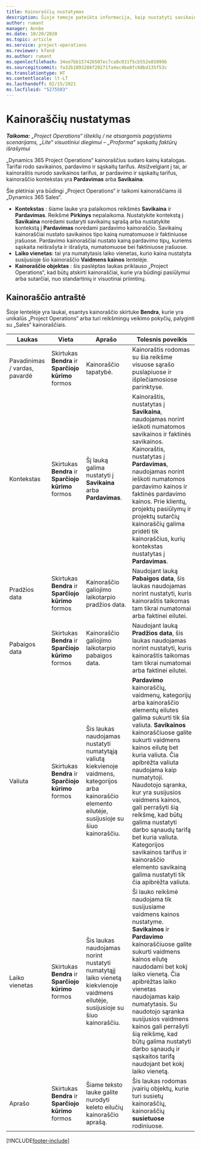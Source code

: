 ```yaml
---
title: Kainoraščių nustatymas
description: Šioje temoje pateikta informacija, kaip nustatyti savikainos ir pardavimo kainoraščius.
author: rumant
manager: Annbe
ms.date: 10/20/2020
ms.topic: article
ms.service: project-operations
ms.reviewer: kfend
ms.author: rumant
ms.openlocfilehash: 34ee7bb157426507ec7ca8c031f5cb552e85099b
ms.sourcegitcommit: fa32b1893286f20271fa4ec4be8fc68bd135f53c
ms.translationtype: HT
ms.contentlocale: lt-LT
ms.lasthandoff: 02/15/2021
ms.locfileid: "5275503"
---
```

# <a name="set-up-price-lists"></a>Kainoraščių nustatymas

_**Taikoma:** „Project Operations“ išteklių / ne atsargomis pagrįstiems scenarijams, „Lite“ visuotiniui diegimui – „Proforma“ sąskaitų faktūrų išrašymui_

„Dynamics 365 Project Operations“ kainoraščius sudaro kainų katalogas. Tarifai rodo savikainos, pardavimo ir sąskaitų tarifus. Atsižvelgiant į tai, ar kainoraštis nurodo savikainos tarifus, ar pardavimo ir sąskaitų tarifus, kainoraščio kontekstas yra **Pardavimas** arba **Savikaina**.

Šie plėtiniai yra būdingi „Project Operations“ ir taikomi kainoraščiams iš „Dynamics 365 Sales“.

- **Kontekstas** : šiame lauke yra palaikomos reikšmės **Savikaina** ir **Pardavimas**. Reikšmė **Pirkinys** nepalaikoma. Nustatykite kontekstą į **Savikaina** norėdami sudaryti savikainų sąrašą arba nustatykite kontekstą į **Pardavimas** norėdami pardavimo kainoraščio. Savikainų kainoraščiai nustato savikainos tipo kainą numatomuose ir faktiniuose įrašuose. Pardavimo kainoraščiai nustato kainą pardavimo tipų, kuriems sąskaita neišrašyta ir išrašyta, numatomuose bei faktiniuose įrašuose.
- **Laiko vienetas**: tai yra numatytasis laiko vienetas, kurio kaina nustatyta susijusioje šio kainoraščio **Vaidmens kainos** lentelėje.
- **Kainoraščio objektas** : šis paslėptas laukas priklauso „Project Operations“, kad būtų atskirti kainoraščiai, kurie yra būdingi pasiūlymui arba sutarčiai, nuo standartinių ir visuotinai priimtinų.

## <a name="price-list-header"></a>Kainoraščio antraštė

Šioje lentelėje yra laukai, esantys kainoraščio skirtuke **Bendra**, kurie yra unikalūs „Project Operations“ arba turi reikšmingų veikimo pokyčių, palyginti su „Sales“ kainoraščiais.

| Laukas | Vieta | Aprašo | Tolesnis poveikis |
| --- | --- | --- | --- |
| Pavadinimas / vardas, pavardė | Skirtukas **Bendra** ir **Sparčiojo kūrimo** formos | Kainoraščio tapatybė. | Kainoraštis rodomas su šia reikšme visuose sąrašo puslapiuose ir išplečiamosiose parinktyse.|
| Kontekstas | Skirtukas **Bendra** ir **Sparčiojo kūrimo** formos | Šį lauką galima nustatyti į **Savikaina** arba **Pardavimas**. | Kainoraštis, nustatytas į **Savikaina**, naudojamas norint ieškoti numatomos savikainos ir faktinės savikainos. Kainoraštis, nustatytas į **Pardavimas**, naudojamas norint ieškoti numatomos pardavimo kainos ir faktinės pardavimo kainos. Prie klientų, projektų pasiūlymų ir projektų sutarčių kainoraščių galima pridėti tik kainoraščius, kurių kontekstas nustatytas į **Pardavimas**. |
| Pradžios data | Skirtukas **Bendra** ir **Sparčiojo kūrimo** formos | Kainoraščio galiojimo laikotarpio pradžios data. | Naudojant lauką **Pabaigos data**, šis laukas naudojamas norint nustatyti, kuris kainoraštis taikomas tam tikrai numatomai arba faktinei eilutei. |
| Pabaigos data | Skirtukas **Bendra** ir **Sparčiojo kūrimo** formos | Kainoraščio galiojimo laikotarpio pabaigos data. | Naudojant lauką **Pradžios data**, šis laukas naudojamas norint nustatyti, kuris kainoraštis taikomas tam tikrai numatomai arba faktinei eilutei. |
| Valiuta | Skirtukas **Bendra** ir **Sparčiojo kūrimo** formos | Šis laukas naudojamas nustatyti numatytąją valiutą kiekvienoje vaidmens, kategorijos arba kainoraščio elemento eilutėje, susijusioje su šiuo kainoraščiu. | **Pardavimo** kainoraščių, vaidmenų, kategorijų arba kainoraščio elementų eilutes galima sukurti tik šia valiuta. **Savikainos** kainoraščiuose galite sukurti vaidmens kainos eilutę bet kuria valiuta. Čia apibrėžta valiuta naudojama kaip numatytoji. Naudotojo sąranka, kur yra susijusios vaidmens kainos, gali perrašyti šią reikšmę, kad būtų galima nustatyti darbo sąnaudų tarifą bet kuria valiuta. Kategorijos savikainos tarifus ir kainoraščio elemento savikainą galima nustatyti tik čia apibrėžta valiuta. |
| Laiko vienetas | Skirtukas **Bendra** ir **Sparčiojo kūrimo** formos | Šis laukas naudojamas norint nustatyti numatytąjį laiko vienetą kiekvienoje vaidmens eilutėje, susijusioje su šiuo kainoraščiu. | Ši lauko reikšmė naudojama tik susijusiame vaidmens kainos nustatyme. **Savikainos** ir **Pardavimo** kainoraščiuose galite sukurti vaidmens kainos eilutę naudodami bet kokį laiko vienetą. Čia apibrėžtas laiko vienetas naudojamas kaip numatytasis. Su naudotojo sąranka susijusios vaidmens kainos gali perrašyti šią reikšmę, kad būtų galima nustatyti darbo sąnaudų ir sąskaitos tarifą naudojant bet kokį laiko vienetą. |
| Aprašo | Skirtukas **Bendra** ir **Sparčiojo kūrimo** formos | Šiame teksto lauke galite nurodyti keleto eilučių kainoraščio aprašą. | Šis laukas rodomas įvairių objektų, kurie turi susietų kainoraščių, kainoraščių **susietuose** rodiniuose. |


[!INCLUDE[footer-include](../includes/footer-banner.md)]